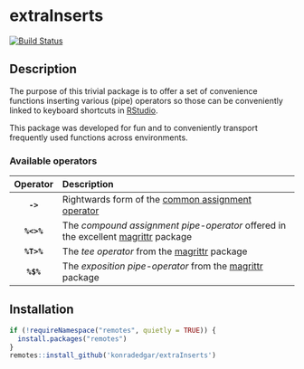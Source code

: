 extraInserts
================

[![Build
Status](https://travis-ci.org/konradzdeb/extraInserts.svg?branch=master)](https://travis-ci.org/konradzdeb/extraInserts)

## Description

The purpose of this trivial package is to offer a set of convenience
functions inserting various (pipe) operators so those can be
conveniently linked to keyboard shortcuts in
[RStudio](https://www.rstudio.com/products/RStudio/).

This package was developed for fun and to conveniently transport
frequently used functions across environments.

### Available operators

|  Operator  | Description                                                                                                          |
| :--------: | :------------------------------------------------------------------------------------------------------------------- |
|  **`->`**  | Rightwards form of the [common assignment operator](https://rdrr.io/r/base/assignOps.html)                           |
| **`%<>%`** | The *compound assignment pipe-operator* offered in the excellent [magrittr](https://magrittr.tidyverse.org/) package |
| **`%T>%`** | The *tee operator* from the [magrittr](https://magrittr.tidyverse.org/) package                                      |
| **`%$%`**  | The *exposition pipe-operator* from the [magrittr](https://magrittr.tidyverse.org/) package                          |

## Installation

``` r
if (!requireNamespace("remotes", quietly = TRUE)) {
  install.packages("remotes")
}
remotes::install_github('konradedgar/extraInserts')
```
